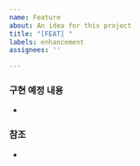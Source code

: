 ```yaml
---
name: Feature
about: An idea for this project
title: "[FEAT] "
labels: enhancement
assignees: ''

---
```


### 구현 예정 내용
-
### 참조
-
